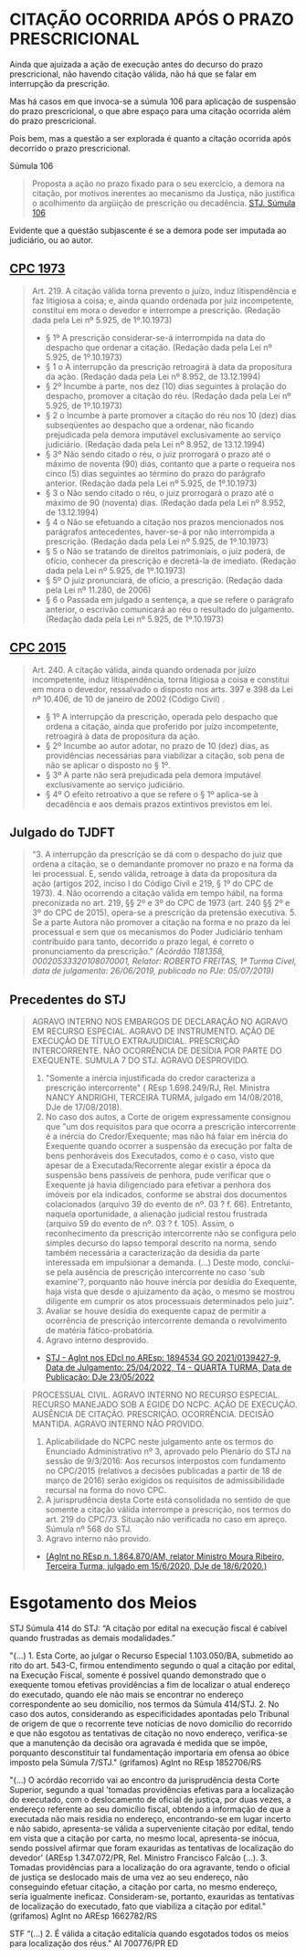 # CITAÇÃO OCORRIDA APÓS O PRAZO PRESCRICIONAL

Ainda que ajuizada a ação de execução antes do decurso do prazo prescricional, não havendo citação válida, não há que se falar em interrupção da prescrição.

Mas há casos em que invoca-se a súmula 106 para aplicação de suspensão do prazo prescricional, o que abre espaço para uma citação ocorrida além do prazo prescricional.

Pois bem, mas a questão a ser explorada é quanto a citação ocorrida após decorrido o prazo prescricional.

Súmula 106
> Proposta a ação no prazo fixado para o seu exercício, a demora na citação, por motivos inerentes ao mecanismo da Justiça, não justifica o acolhimento da argüição de prescrição ou decadência. [STJ. Súmula 106](https://www.stj.jus.br/publicacaoinstitucional/index.php/sumstj/article/download/5404/5528#:~:text=%E2%80%9CProposta%20a%20a%C3%A7%C3%A3o%20no%20prazo,de%20prescri%C3%A7%C3%A3o%E2%80%9D%20%E2%80%94%20S%C3%BAmula%20n.)

Evidente que a questão subjascente é se a demora pode ser imputada ao judiciário, ou ao autor.

## [CPC 1973](https://www.planalto.gov.br/ccivil_03/leis/l5869.htm)
> Art. 219. A citação válida torna prevento o juízo, induz litispendência e faz litigiosa a coisa; e, ainda quando ordenada por juiz incompetente, constitui em mora o devedor e interrompe a prescrição. (Redação dada pela Lei nº 5.925, de 1º.10.1973)
> - § 1º A prescrição considerar-se-á interrompida na data do despacho que ordenar a citação. (Redação dada pela Lei nº 5.925, de 1º.10.1973)
> - § 1 o A interrupção da prescrição retroagirá à data da propositura da ação. (Redação dada pela Lei nº 8.952, de 13.12.1994)
> - § 2º Incumbe à parte, nos dez (10) dias seguintes à prolação do despacho, promover a citação do réu. (Redação dada pela Lei nº 5.925, de 1º.10.1973)
> - § 2 o Incumbe à parte promover a citação do réu nos 10 (dez) dias subseqüentes ao despacho que a ordenar, não ficando prejudicada pela demora imputável exclusivamente ao serviço judiciário. (Redação dada pela Lei nº 8.952, de 13.12.1994)
> - § 3º Não sendo citado o réu, o juiz prorrogará o prazo até o máximo de noventa (90) dias, contanto que a parte o requeira nos cinco (5) dias seguintes ao término do prazo do parágrafo anterior. (Redação dada pela Lei nº 5.925, de 1º.10.1973)
> - § 3 o Não sendo citado o réu, o juiz prorrogará o prazo até o máximo de 90 (noventa) dias. (Redação dada pela Lei nº 8.952, de 13.12.1994)
> - § 4 o Não se efetuando a citação nos prazos mencionados nos parágrafos antecedentes, haver-se-á por não interrompida a prescrição. (Redação dada pela Lei nº 5.925, de 1º.10.1973)
> - § 5 o Não se tratando de direitos patrimoniais, o juiz poderá, de ofício, conhecer da prescrição e decretá-la de imediato. (Redação dada pela Lei nº 5.925, de 1º.10.1973)
> - § 5º O juiz pronunciará, de ofício, a prescrição. (Redação dada pela Lei nº 11.280, de 2006)
> - § 6 o Passada em julgado a sentença, a que se refere o parágrafo anterior, o escrivão comunicará ao réu o resultado do julgamento. (Redação dada pela Lei nº 5.925, de 1º.10.1973)


## [CPC 2015](https://www.planalto.gov.br/ccivil_03/_ato2015-2018/2015/lei/l13105.htm)
> Art. 240. A citação válida, ainda quando ordenada por juízo incompetente, induz litispendência, torna litigiosa a coisa e constitui em mora o devedor, ressalvado o disposto nos arts. 397 e 398 da Lei nº 10.406, de 10 de janeiro de 2002 (Código Civil) .
> - § 1º A interrupção da prescrição, operada pelo despacho que ordena a citação, ainda que proferido por juízo incompetente, retroagirá à data de propositura da ação.
> - § 2º Incumbe ao autor adotar, no prazo de 10 (dez) dias, as providências necessárias para viabilizar a citação, sob pena de não se aplicar o disposto no § 1º.
> - § 3º A parte não será prejudicada pela demora imputável exclusivamente ao serviço judiciário.
> - § 4º O efeito retroativo a que se refere o § 1º aplica-se à decadência e aos demais prazos extintivos previstos em lei.


## Julgado do TJDFT
> “3. A interrupção da prescrição se dá com o despacho do juiz que ordena a citação, se o demandante promover no prazo e na forma da lei processual. E, sendo válida, retroage à data da propositura da ação (artigos 202, inciso I do Código Civil e 219, § 1º do CPC de 1973).
> 4. Não ocorrendo a citação válida em tempo hábil, na forma preconizada no art. 219, §§ 2º e 3º do CPC de 1973 (art. 240 §§ 2º e 3º do CPC de 2015), opera-se a prescrição da pretensão executiva.
> 5. Se a parte Autora não promover a citação na forma e no prazo da lei processual e sem que os mecanismos do Poder Judiciário tenham contribuído para tanto, decorrido o prazo legal, é correto o pronunciamento da prescrição.”
> *(Acórdão 1181358, 00020533320108070001, Relator: ROBERTO FREITAS, 1ª Turma Cível, data de julgamento: 26/06/2019, publicado no PJe: 05/07/2019)*

## Precedentes do STJ

> AGRAVO INTERNO NOS EMBARGOS DE DECLARAÇÃO NO AGRAVO EM RECURSO ESPECIAL. AGRAVO DE INSTRUMENTO. AÇÃO DE EXECUÇÃO DE TÍTULO EXTRAJUDICIAL. PRESCRIÇÃO INTERCORRENTE. NÃO OCORRÊNCIA DE DESÍDIA POR PARTE DO EXEQUENTE. SÚMULA 7 DO STJ. AGRAVO DESPROVIDO. 
>1. "Somente a inércia injustificada do credor caracteriza a prescrição intercorrente" ( REsp 1.698.249/RJ, Rel. Ministra NANCY ANDRIGHI, TERCEIRA TURMA, julgado em 14/08/2018, DJe de 17/08/2018). 
>2. No caso dos autos, a Corte de origem expressamente consignou que "um dos requisitos para que ocorra a prescrição intercorrente é a inércia do Credor/Exequente; mas não há falar em inércia do Exequente quando ocorrer a suspensão da execução por falta de bens penhoráveis dos Executados, como é o caso, visto que apesar de a Executada/Recorrente alegar existir a época da suspensão bens passíveis de penhora, pude verificar que o Exequente já havia diligenciado para efetivar a penhora dos imóveis por ela indicados, conforme se abstrai dos documentos colacionados (arquivo 39 do evento de nº. 03 ? f. 66). Entretanto, naquela oportunidade, a alienação judicial restou frustrada (arquivo 59 do evento de nº. 03 ? f. 105). Assim, o reconhecimento da prescrição intercorrente não se configura pelo simples decurso do lapso temporal descrito na norma, sendo também necessária a caracterização da desídia da parte interessada em impulsionar a demanda. (...) Deste modo, conclui-se pela ausência de prescrição intercorrente no caso 'sub examine'?, porquanto não houve inércia por desídia do Exequente, haja vista que desde o ajuizamento da ação, o mesmo se mostrou diligente em cumprir os atos processuais determinados pelo juiz". 
>3. Avaliar se houve desídia do exequente capaz de permitir a ocorrência de prescrição intercorrente demanda o revolvimento de matéria fático-probatória. 
>4. Agravo interno desprovido.
> - [STJ - AgInt nos EDcl no AREsp: 1894534 GO 2021/0139427-9, Data de Julgamento: 25/04/2022, T4 - QUARTA TURMA, Data de Publicação: DJe 23/05/2022](https://scon.stj.jus.br/SCON/GetInteiroTeorDoAcordao?num_registro=202101394279&dt_publicacao=23/05/2022)


> PROCESSUAL CIVIL. AGRAVO INTERNO NO RECURSO ESPECIAL. RECURSO MANEJADO SOB A ÉGIDE DO NCPC. AÇÃO DE EXECUÇÃO. AUSÊNCIA DE CITAÇÃO. PRESCRIÇÃO. OCORRÊNCIA. DECISÃO MANTIDA. AGRAVO INTERNO NÃO PROVIDO.
> 1. Aplicabilidade do NCPC neste julgamento ante os termos do Enunciado Administrativo nº 3, aprovado pelo Plenário do STJ na sessão de 9/3/2016: Aos recursos interpostos com fundamento no CPC/2015 (relativos a decisões publicadas a partir de 18 de março de 2016) serão exigidos os requisitos de admissibilidade recursal na forma do novo CPC.
> 2. A jurisprudência desta Corte está consolidada no sentido de que somente a citação válida interrompe a prescrição, nos termos do art. 219 do CPC/73. Situação não verificada no caso em apreço. Súmula nº 568 do STJ.
> 3. Agravo interno não provido.
> - [(AgInt no REsp n. 1.864.870/AM, relator Ministro Moura Ribeiro, Terceira Turma, julgado em 15/6/2020, DJe de 18/6/2020.)](https://scon.stj.jus.br/SCON/GetInteiroTeorDoAcordao?num_registro=202000538638&dt_publicacao=18/06/2020)



# Esgotamento dos Meios
STJ
Súmula 414 do STJ: “A citação por edital na execução fiscal é cabível quando frustradas as demais modalidades.”

"(...) 1. Esta Corte, ao julgar o Recurso Especial 1.103.050/BA, submetido ao rito do art. 543-C, firmou entendimento segundo o qual a citação por edital, na Execução Fiscal, somente é possível quando demonstrado que o exequente tomou efetivas providências a fim de localizar o atual endereço do executado, quando ele não mais se encontrar no endereço correspondente ao seu domicílio, nos termos da Súmula 414/STJ. 2. No caso dos autos, considerando as especificidades apontadas pelo Tribunal de origem de que o recorrente teve notícias de novo domicílio do recorrido e que não esgotou as tentativas de citação no novo endereço, verifica-se que a manutenção da decisão ora agravada é medida que se impõe, porquanto desconstituir tal fundamentação importaria em ofensa ao óbice imposto pela Súmula 7/STJ." (grifamos) AgInt no REsp 1852706/RS

"(...) O acórdão recorrido vai ao encontro da jurisprudência desta Corte Superior, segundo a qual 'tomadas providências efetivas para a localização do executado, com o deslocamento de oficial de justiça, por duas vezes, a endereço referente ao seu domicílio fiscal, obtendo a informação de que a executada não mais residia no endereço, encontrando-se em lugar incerto e não sabido, apresenta-se válida a superveniente citação por edital, tendo em vista que a citação por carta, no mesmo local, apresenta-se inócua, sendo possível afirmar que foram exauridas as tentativas de localização do devedor' (AREsp 1.347.072/PR, Rel. Ministro Francisco Falcão (...). 3. Tomadas providências para a localização do ora agravante, tendo o oficial de justiça se deslocado mais de uma vez ao seu endereço, não conseguindo efetuar citação, a citação por carta, no mesmo endereço, seria igualmente ineficaz. Consideram-se, portanto, exauridas as tentativas de localização do executado, fato que viabiliza a citação por edital." (grifamos) AgInt no AREsp 1662782/RS


STF
“(...) 2. É válida a citação editalícia quando esgotados todos os meios para localização dos réus." AI 700776/PR ED